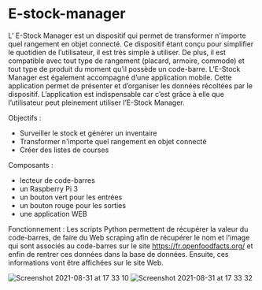 # E-stock-manager
L’ E-Stock Manager est un dispositif qui permet de transformer n'importe quel rangement en objet connecté. Ce dispositif étant conçu pour simplifier le quotidien de l’utilisateur, il est très simple à utiliser. De plus, il est compatible avec tout type de rangement (placard, armoire, commode) et tout type de produit du moment qu’il possède un code-barre. L’E-Stock Manager est également accompagné d’une application mobile. Cette application permet de présenter et d’organiser les données récoltées par le dispositif. L’application est indispensable car c’est grâce à elle que l’utilisateur peut pleinement utiliser l’E-Stock Manager. 

Objectifs : 
- Surveiller le stock et générer un inventaire 
- Transformer n'importe quel rangement en objet connecté 
- Créer des listes de courses 

Composants : 
- lecteur de code-barres 
- un Raspberry Pi 3 
- un bouton vert pour les entrées 
- un bouton rouge pour les sorties 
- une application WEB

Fonctionnement : 
Les scripts Python permettent de récupérer la valeur du code-barres, de faire du Web scraping afin de récupérer le nom et l'image qui sont associés au code-barres sur le site https://fr.openfoodfacts.org/ et enfin de rentrer ces données dans la base de données. Ensuite, ces informations vont être affichées sur le site Web. 

![Screenshot 2021-08-31 at 17 33 10](https://user-images.githubusercontent.com/88400903/131532848-75cad366-cec4-4031-9d0c-57520c60478c.png)
![Screenshot 2021-08-31 at 17 33 32](https://user-images.githubusercontent.com/88400903/131532864-4ae50b76-62c4-4ea0-8850-74eb3985d35c.png)
